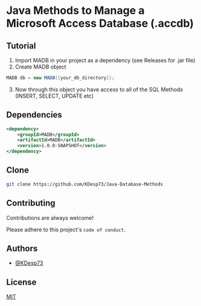 
# Java Methods to Manage a Microsoft Access Database (.accdb)

## Tutorial

1) Import MADB in your project as a dependency (see Releases for .jar file)
2) Create MADB object

```java
MADB db = new MADB([your_db_directory]);
```

3) Now through this object you have access to all of the SQL Methods (INSERT, SELECT, UPDATE etc)


## Dependencies

```xml
<dependency>
    <groupId>MADB</groupId>
    <artifactId>MADB</artifactId>
    <version>1.0.0-SNAPSHOT</version>
</dependency>
```


## Clone

```bash
git clone https://github.com/KDesp73/Java-Database-Methods
```

## Contributing

Contributions are always welcome!

Please adhere to this project's `code of conduct`.

## Authors

- [@KDesp73](https://github.com/KDesp73)


## License

[MIT](https://choosealicense.com/licenses/mit/)

